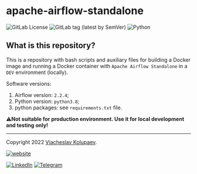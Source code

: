apache-airflow-standalone
=======

![GitLab License](https://img.shields.io/gitlab/license/vkolupaev/apache-airflow-standalone?color=informational)
![GitLab tag (latest by SemVer)](https://img.shields.io/gitlab/v/tag/vkolupaev/apache-airflow-standalone)
![Python](https://img.shields.io/static/v1?label=Python&message=3.10&color=informational&logo=python&logoColor=white)

## What is this repository?
This is a repository with bash scripts and auxiliary files for building a Docker image and running a Docker container
with `Apache Airflow Standalone` in a `DEV` environment (locally).

Software versions:
1. Airflow version: `2.2.4`;
2. Python version: `python3.8`;
3. python packages: see `requirements.txt` file.

⚠️**Not suitable for production environment. Use it for local development and testing only!**

---

Copyright 2022 [Viacheslav Kolupaev](
https://vkolupaev.com/?utm_source=readme&utm_medium=link&utm_campaign=apache-airflow-standalone
).

[![website](
https://img.shields.io/static/v1?label=website&message=vkolupaev.com&color=blueviolet&style=for-the-badge&
)](https://vkolupaev.com/?utm_source=readme&utm_medium=badge&utm_campaign=apache-airflow-standalone)

[![LinkedIn](
https://img.shields.io/static/v1?label=LinkedIn&message=vkolupaev&color=informational&style=flat&logo=linkedin
)](https://www.linkedin.com/in/vkolupaev/)
[![Telegram](
https://img.shields.io/static/v1?label=Telegram&message=@vkolupaev&color=informational&style=flat&logo=telegram
)](https://t.me/vkolupaev/)
